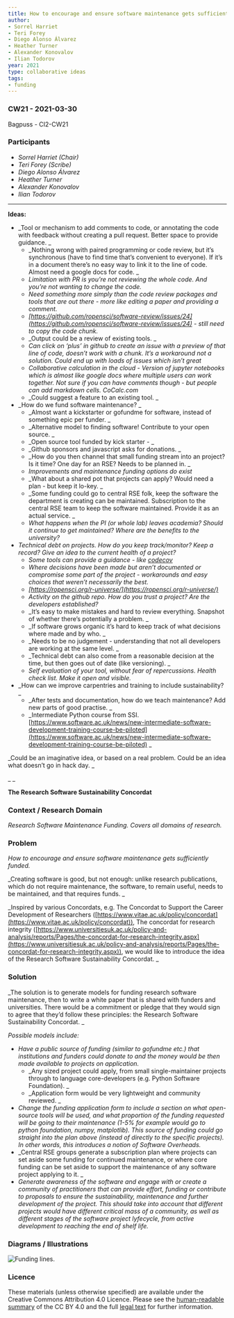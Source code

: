 ```yaml
---
title: How to encourage and ensure software maintenance gets sufficiently funded
author:
- Sorrel Harriet
- Teri Forey
- Diego Alonso Álvarez
- Heather Turner
- Alexander Konovalov
- Ilian Todorov
year: 2021
type: collaborative ideas
tags:
- funding
---
```


### CW21 - 2021-03-30

Bagpuss - CI2-CW21


### **Participants**

* _Sorrel Harriet (Chair)_
* _Teri Forey (Scribe)_
* _Diego Alonso Álvarez_
* _Heather Turner_
* _Alexander Konovalov_
* _Ilian Todorov_

---


**Ideas:**


*   _Tool or mechanism to add comments to code, or annotating the code with feedback without creating a pull request. Better space to provide guidance. _
    *   _Nothing wrong with paired programming or code review, but it’s synchronous (have to find time that’s convenient to everyone). If it’s in a document there’s no easy way to link it to the line of code. Almost need a google docs for code. _
    *   _Limitation with PR is you’re not reviewing the whole code. And you’re not wanting to change the code._
    *   _Need something more simply than the code review packages and tools that are out there - more like editing a paper and providing a comment._
    *   _[https://github.com/ropensci/software-review/issues/24](https://github.com/ropensci/software-review/issues/24) - still need to copy the code chunk._
    *   _Output could be a review of existing tools. _
    *   _Can click on ‘plus’ in github to create an issue with a preview of that line of code, doesn’t work with a chunk. It’s a workaround not a solution. Could end up with loads of issues which isn’t great_
    *   _Collaborative calculation in the cloud - Version of jupyter notebooks which is almost like google docs where multiple users can work together. Not sure if you can have comments though - but people can add markdown cells. CoCalc.com_
    *   _Could suggest a feature to an existing tool. _
*   _How do we fund software maintenance? _
    *   _Almost want a kickstarter or gofundme for software, instead of something epic per funder. _
    *   _Alternative model to finding software! Contribute to your open source. _
    *   _Open source tool funded by kick starter - _
    *   _Github sponsors and javascript asks for donations. _
    *   _How do you then channel that small funding stream into an project? Is it time? One day for an RSE? Needs to be planned in. _
    *   _Improvements and maintenance funding options do exist_
    *   _What about a shared pot that projects can apply? Would need a plan - but keep it lo-key. _
    *   _Some funding could go to central RSE folk, keep the software the department is creating can be maintained. Subscription to the central RSE team to keep the software maintained. Provide it as an actual service. _
    *   _What happens when the PI (or whole lab) leaves academia? Should it continue to get maintained? Where are the benefits to the university?_
*   _Technical debt on projects. How do you keep track/monitor? Keep a record? Give an idea to the current health of a project?_
    *   _Some tools can provide a guidance - like [codecov](https://about.codecov.io)_
    *   _Where decisions have been made but aren’t documented or compromise some part of the project - workarounds and easy choices that weren’t necessarily the best._
    *   _[https://ropensci.org/r-universe/](https://ropensci.org/r-universe/)_
    *   _Activity on the github repo. How do you trust a project? Are the developers established?_
    *   _It’s easy to make mistakes and hard to review everything. Snapshot of whether there’s potentially a problem. _
    *   _If software grows organic it’s hard to keep track of what decisions where made and by who. _
    *   _Needs to be no judgement - understanding that not all developers are working at the same level. _
    *   _Technical debt can also come from a reasonable decision at the time, but then goes out of date (like versioning). _
    *   _Self evaluation of your tool, without fear of repercussions. Health check list. Make it open and visible._
*   _How can we improve carpentries and training to include sustainability? _
    *   _After tests and documentation, how do we teach maintenance? Add new parts of good practise. _
    *   _Intermediate Python course from SSI. [https://www.software.ac.uk/news/new-intermediate-software-development-training-course-be-piloted](https://www.software.ac.uk/news/new-intermediate-software-development-training-course-be-piloted) _

_Could be an imaginative idea, or based on a real problem. Could be an idea what doesn’t go in hack day. _

_ _

**The Research Software Sustainability Concordat**


### **Context / Research Domain**


_Research Software Maintenance Funding. Covers all domains of research._


### **Problem**


_How to encourage and ensure software maintenance gets sufficiently funded._

_Creating software is good, but not enough: unlike research publications, which do not require maintenance, the software, to remain useful, needs to be maintained, and that requires funds. _

_Inspired by various Concordats, e.g. The Concordat to Support the Career Development of Researchers ([https://www.vitae.ac.uk/policy/concordat](https://www.vitae.ac.uk/policy/concordat)), The concordat for research integrity ([https://www.universitiesuk.ac.uk/policy-and-analysis/reports/Pages/the-concordat-for-research-integrity.aspx](https://www.universitiesuk.ac.uk/policy-and-analysis/reports/Pages/the-concordat-for-research-integrity.aspx)), we would like to introduce the idea of the Research Software Sustainability Concordat. _


### **Solution**

_The solution is to generate models for funding research software maintenance, then to write a white paper that is shared with funders and universities. There would be a commitment or pledge that they would sign to agree that they’d follow these principles: the Research Software Sustainability Concordat. _

_Possible models include:_


*   _Have a public source of funding (similar to gofundme etc.) that institutions and funders could donate to and the money would be then made available to projects on application._
    *   _Any sized project could apply, from small single-maintainer projects through to language core-developers (e.g. Python Software Foundation). _
    *   _Application form would be very lightweight and community reviewed. _
*   _Change the funding application form to include a section on what open-source tools will be used, and what proportion of the funding requested will be going to their maintenance (1-5% for example would go to python foundation, numpy, matplotlib). This source of funding could go straight into the plan above (instead of directly to the specific projects). In other words, this introduces a notion of Software Overheads._
*   _Central RSE groups generate a subscription plan where projects can set aside some funding for continued maintenance, or where core funding can be set aside to support the maintenance of any software project applying to it. _
*   _Generate awareness of the software and engage with or create a community of practitioners that can provide effort, funding or contribute to proposals to ensure the sustainability, maintenance and further development of the project. This should take into account that different projects would have different critical mass of a community, as well as different stages of the software project lyfecycle, from active development to reaching the end of shelf life._


### **Diagrams / Illustrations**

![Funding lines.](../images/funding.jpg)


### Licence

These materials (unless otherwise specified) are available under the Creative Commons Attribution 4.0 Licence. Please see the [human-readable summary](https://creativecommons.org/licenses/by/4.0/) of the CC BY 4.0 and the full [legal text](https://creativecommons.org/licenses/by/4.0/legalcode) for further information. 


